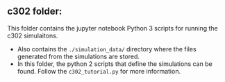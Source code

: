 ## c302 folder:
This folder contains the jupyter notebook Python 3 scripts for running the c302 simulaitons. 
* Also contains the `./simulation_data/` directory where the files generated from the simulations are stored.
* In this folder, the python 2 scripts that define the simulations can be found. Follow the `c302_tutorial.py` for more information. 
